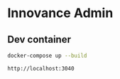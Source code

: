 # Innovance Admin

## Dev container
```bash
docker-compose up --build
```

```bash
http://localhost:3040
```

